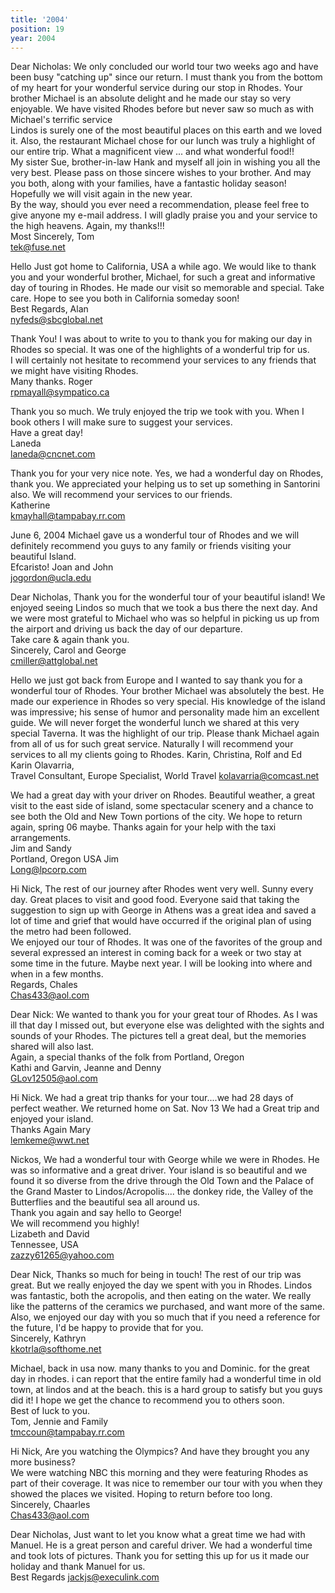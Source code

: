 ```yaml
---
title: '2004'
position: 19
year: 2004
---
```


Dear Nicholas: We only concluded our world tour two weeks ago and have been busy "catching up" since our return. I must thank you from the bottom of my heart for your wonderful service during our stop in Rhodes. Your brother Michael is an absolute delight and he made our stay so very enjoyable. We have visited Rhodes before but never saw so much as with Michael's terrific service<br>
Lindos is surely one of the most beautiful places on this earth and we loved it. Also, the restaurant Michael chose for our lunch was truly a highlight of our entire trip. What a magnificent view ... and what wonderful food!!<br>
My sister Sue, brother-in-law Hank and myself all join in wishing you all the very best. Please pass on those sincere wishes to your brother. And may you both, along with your families, have a fantastic holiday season! Hopefully we will visit again in the new year.<br>
By the way, should you ever need a recommendation, please feel free to give anyone my e-mail address. I will gladly praise you and your service to the high heavens. Again, my thanks!!!<br>
Most Sincerely, Tom<br>
tek@fuse.net

Hello Just got home to California, USA a while ago. We would like to thank you and your wonderful brother, Michael, for such a great and informative day of touring in Rhodes. He made our visit so memorable and special. Take care. Hope to see you both in California someday soon!<br>
Best Regards, Alan<br>
nyfeds@sbcglobal.net

Thank You! I was about to write to you to thank you for making our day in Rhodes so special. It was one of the highlights of a wonderful trip for us.<br>
I will certainly not hesitate to recommend your services to any friends that we might have visiting Rhodes.<br>
Many thanks. Roger<br>
rpmayall@sympatico.ca

Thank you so much. We truly enjoyed the trip we took with you. When I book others I will make sure to suggest your services.<br>
Have a great day!<br>
Laneda<br>
laneda@cncnet.com

Thank you for your very nice note. Yes, we had a wonderful day on Rhodes, thank you. We appreciated your helping us to set up something in Santorini also. We will recommend your services to our friends.<br>
Katherine<br>
kmayhall@tampabay.rr.com

June 6, 2004 Michael gave us a wonderful tour of Rhodes and we will definitely recommend you guys to any family or friends visiting your beautiful Island.<br>
Efcaristo! Joan and John<br>
jogordon@ucla.edu

Dear Nicholas, Thank you for the wonderful tour of your beautiful island! We enjoyed seeing Lindos so much that we took a bus there the next day. And we were most grateful to Michael who was so helpful in picking us up from the airport and driving us back the day of our departure.<br>
Take care & again thank you.<br>
Sincerely, Carol and George<br>
cmiller@attglobal.net

Hello we just got back from Europe and I wanted to say thank you for a wonderful tour of Rhodes. Your brother Michael was absolutely the best. He made our experience in Rhodes so very special. His knowledge of the island was impressive; his sense of humor and personality made him an excellent guide. We will never forget the wonderful lunch we shared at this very special Taverna. It was the highlight of our trip. Please thank Michael again from all of us for such great service. Naturally I will recommend your services to all my clients going to Rhodes. Karin, Christina, Rolf and Ed Karin Olavarria,<br>
Travel Consultant, Europe Specialist, World Travel kolavarria@comcast.net

We had a great day with your driver on Rhodes. Beautiful weather, a great visit to the east side of island, some spectacular scenery and a chance to see both the Old and New Town portions of the city. We hope to return again, spring 06 maybe. Thanks again for your help with the taxi arrangements.<br>
Jim and Sandy<br>
Portland, Oregon USA Jim<br>
Long@lpcorp.com

Hi Nick, The rest of our journey after Rhodes went very well. Sunny every day. Great places to visit and good food. Everyone said that taking the suggestion to sign up with George in Athens was a great idea and saved a lot of time and grief that would have occurred if the original plan of using the metro had been followed.<br>
We enjoyed our tour of Rhodes. It was one of the favorites of the group and several expressed an interest in coming back for a week or two stay at some time in the future. Maybe next year. I will be looking into where and when in a few months.<br>
Regards, Chales<br>
Chas433@aol.com

Dear Nick: We wanted to thank you for your great tour of Rhodes. As I was ill that day I missed out, but everyone else was delighted with the sights and sounds of your Rhodes. The pictures tell a great deal, but the memories shared will also last.<br>
Again, a special thanks of the folk from Portland, Oregon<br>
Kathi and Garvin, Jeanne and Denny<br>
GLov12505@aol.com

Hi Nick. We had a great trip thanks for your tour....we had 28 days of perfect weather. We returned home on Sat. Nov 13 We had a Great trip and enjoyed your island.<br>
Thanks Again Mary<br>
lemkeme@wwt.net

Nickos, We had a wonderful tour with George while we were in Rhodes. He was so informative and a great driver. Your island is so beautiful and we found it so diverse from the drive through the Old Town and the Palace of the Grand Master to Lindos/Acropolis.... the donkey ride, the Valley of the Butterflies and the beautiful sea all around us.<br>
Thank you again and say hello to George!<br>
We will recommend you highly!<br>
Lizabeth and David<br>
Tennessee, USA<br>
zazzy61265@yahoo.com

Dear Nick, Thanks so much for being in touch! The rest of our trip was great. But we really enjoyed the day we spent with you in Rhodes. Lindos was fantastic, both the acropolis, and then eating on the water. We really like the patterns of the ceramics we purchased, and want more of the same. Also, we enjoyed our day with you so much that if you need a reference for the future, I'd be happy to provide that for you.<br>
Sincerely, Kathryn<br>
kkotrla@softhome.net

Michael, back in usa now. many thanks to you and Dominic. for the great day in rhodes. i can report that the entire family had a wonderful time in old town, at lindos and at the beach. this is a hard group to satisfy but you guys did it! I hope we get the chance to recommend you to others soon.<br>
Best of luck to you.<br>
Tom, Jennie and Family<br>
tmccoun@tampabay.rr.com

Hi Nick, Are you watching the Olympics? And have they brought you any more business?<br>
We were watching NBC this morning and they were featuring Rhodes as part of their coverage. It was nice to remember our tour with you when they showed the places we visited. Hoping to return before too long.<br>
Sincerely, Chaarles<br>
Chas433@aol.com

Dear Nicholas, Just want to let you know what a great time we had with Manuel. He is a great person and careful driver. We had a wonderful time and took lots of pictures. Thank you for setting this up for us it made our holiday and thank Manuel for us.<br>
Best Regards jackjs@execulink.com